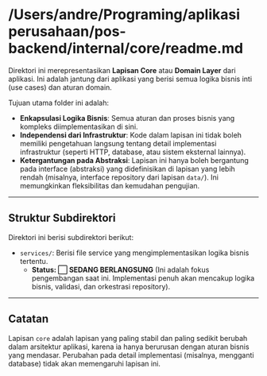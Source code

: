 # /Users/andre/Programing/aplikasi perusahaan/pos-backend/internal/core/readme.md

Direktori ini merepresentasikan **Lapisan Core** atau **Domain Layer** dari aplikasi. Ini adalah jantung dari aplikasi yang berisi semua logika bisnis inti (use cases) dan aturan domain.

Tujuan utama folder ini adalah:

- **Enkapsulasi Logika Bisnis**: Semua aturan dan proses bisnis yang kompleks diimplementasikan di sini.
- **Independensi dari Infrastruktur**: Kode dalam lapisan ini tidak boleh memiliki pengetahuan langsung tentang detail implementasi infrastruktur (seperti HTTP, database, atau sistem eksternal lainnya).
- **Ketergantungan pada Abstraksi**: Lapisan ini hanya boleh bergantung pada interface (abstraksi) yang didefinisikan di lapisan yang lebih rendah (misalnya, interface repository dari lapisan `data/`). Ini memungkinkan fleksibilitas dan kemudahan pengujian.

---

## Struktur Subdirektori

Direktori ini berisi subdirektori berikut:

- `services/`: Berisi file service yang mengimplementasikan logika bisnis tertentu.
  - **Status: ⬜ SEDANG BERLANGSUNG** (Ini adalah fokus pengembangan saat ini. Implementasi penuh akan mencakup logika bisnis, validasi, dan orkestrasi repository).

---

## Catatan

Lapisan `core` adalah lapisan yang paling stabil dan paling sedikit berubah dalam arsitektur aplikasi, karena ia hanya berurusan dengan aturan bisnis yang mendasar. Perubahan pada detail implementasi (misalnya, mengganti database) tidak akan memengaruhi lapisan ini.
